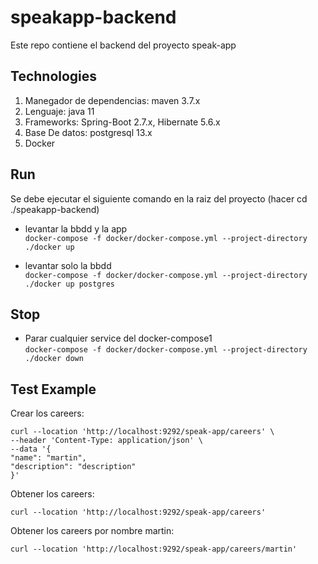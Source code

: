 # speakapp-backend
Este repo contiene el backend del proyecto speak-app

## Technologies

1) Manegador de dependencias: maven 3.7.x
2) Lenguaje: java 11
3) Frameworks: Spring-Boot 2.7.x, Hibernate 5.6.x
4) Base De datos: postgresql 13.x
5) Docker

## Run
Se debe ejecutar el siguiente comando en la raiz del proyecto (hacer cd ./speakapp-backend)

* levantar la bbdd y la app \
```docker-compose -f docker/docker-compose.yml --project-directory ./docker up```

* levantar solo la bbdd \
```docker-compose -f docker/docker-compose.yml --project-directory ./docker up postgres```

## Stop
* Parar cualquier service del docker-compose1\
```docker-compose -f docker/docker-compose.yml --project-directory ./docker down```



## Test Example

Crear los careers:
```
curl --location 'http://localhost:9292/speak-app/careers' \
--header 'Content-Type: application/json' \
--data '{
"name": "martin",
"description": "description"
}'
```
Obtener los careers:
```
curl --location 'http://localhost:9292/speak-app/careers'
```
Obtener los careers por nombre martin:
```
curl --location 'http://localhost:9292/speak-app/careers/martin'
```